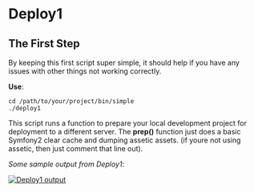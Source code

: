 # Deploy1

## The First Step

By keeping this first script super simple, it should help if you have any issues with other
things not working correctly.

__Use__:

    cd /path/to/your/project/bin/simple
    ./deploy1

This script runs a function to prepare your local development project for deployment to a
different server. The __prep()__ function just does a basic Symfony2 clear cache and dumping
assetic assets. (if youre not using assetic, then just comment that line out).

_Some sample output from Deploy1_:

[![Deploy1 output](https://github.com/ZermattChris/Symfony2-SimpleDeployScripts/raw/master/bin/simple/deploy1-output.jpg)](https://github.com/ZermattChris/Symfony2-SimpleDeployScripts/raw/master/bin/simple/deploy1-output.jpg)

